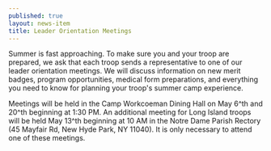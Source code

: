 ```yaml
---
published: true
layout: news-item
title: Leader Orientation Meetings
---
```


Summer is fast approaching. To make sure you and your troop are prepared, we ask that each troop sends a representative to one of our leader orientation meetings. We will discuss information on new merit badges, program opportunities, medical form preparations, and everything you need to know for planning your troop's summer camp experience.

Meetings will be held in the Camp Workcoeman Dining Hall on May 6^th and 20^th beginning at 1:30 PM. An additional meeting for Long Island troops will be held May 13^th beginning at 10 AM in the Notre Dame Parish Rectory (45 Mayfair Rd, New Hyde Park, NY 11040). It is only necessary to attend one of these meetings.
